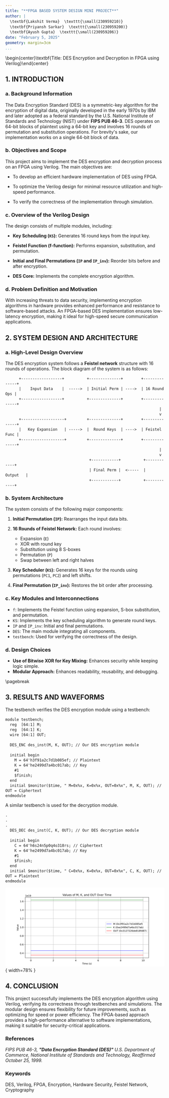 ```yaml
---
title: "**FPGA BASED SYSTEM DESIGN MINI PROJECT**"
author: |
  \textbf{Lakshit Verma}  \texttt{\small(230959210)}
  \textbf{Priyansh Sarkar}  \texttt{\small(230959200)}
  \textbf{Ayush Gupta}  \texttt{\small(230959206)}
date: "February 5, 2025"
geometry: margin=3cm
...
```


\begin{center}\textbf{Title: DES Encryption and Decryption in FPGA using Verilog}\end{center}

## 1. INTRODUCTION

### a. Background Information

The Data Encryption Standard (DES) is a symmetric-key algorithm for the encryption of digital data, originally developed in the early 1970s by IBM and later adopted as a federal standard by the U.S. National Institute of Standards and Technology (NIST) under **FIPS PUB 46-3**. DES operates on 64-bit blocks of plaintext using a 64-bit key and involves 16 rounds of permutation and substitution operations. For brevity's sake, our implementation works on a single 64-bit block of data.

### b. Objectives and Scope
This project aims to implement the DES encryption and decryption process on an FPGA using Verilog. The main objectives are:

- To develop an efficient hardware implementation of DES using FPGA.

- To optimize the Verilog design for minimal resource utilization and high-speed performance.

- To verify the correctness of the implementation through simulation.

### c. Overview of the Verilog Design

The design consists of multiple modules, including:

- **Key Scheduling (`KS`):** Generates 16 round keys from the input key.

- **Feistel Function (f-function):** Performs expansion, substitution, and permutation.

- **Initial and Final Permutations (`IP` and `IP_inv`):** Reorder bits before and after encryption.

- **DES Core:** Implements the complete encryption algorithm.

### d. Problem Definition and Motivation
With increasing threats to data security, implementing encryption algorithms in hardware provides enhanced performance and resistance to software-based attacks. An FPGA-based DES implementation ensures low-latency encryption, making it ideal for high-speed secure communication applications.

## 2. SYSTEM DESIGN AND ARCHITECTURE

### a. High-Level Design Overview
The DES encryption system follows a **Feistel network** structure with 16 rounds of operations. The block diagram of the system is as follows:

```
      +------------------+          +--------------+        +--------------+
      |    Input Data    |  ----->  | Initial Perm | ---->  | 16 Round Ops |
      +------------------+          +--------------+        +--------------+
                                                                    |
                                                                    v
      +-------------------+         +--------------+        +--------------+
      |   Key Expansion   | ----->  |  Round Keys  | ---->  | Feistel Func |
      +-------------------+         +--------------+        +--------------+
                                                                    |
                                                                    v
                                     +------------+          +------------+
                                     | Final Perm |  <-----  |   Output   |
                                     +------------+          +------------+
```


### b. System Architecture
The system consists of the following major components:

1. **Initial Permutation (`IP`):** Rearranges the input data bits.

2. **16 Rounds of Feistel Network:** Each round involves:
   - Expansion (`E`)
   - XOR with round key
   - Substitution using 8 S-boxes
   - Permutation (`P`)
   - Swap between left and right halves

3. **Key Scheduler (`KS`):** Generates 16 keys for the rounds using permutations (`PC1`, `PC2`) and left shifts.

4. **Final Permutation (`IP_inv`):** Restores the bit order after processing.

### c. Key Modules and Interconnections
- `f`: Implements the Feistel function using expansion, S-box substitution, and permutation.
- `KS`: Implements the key scheduling algorithm to generate round keys.
- `IP` and `IP_inv`: Initial and final permutations.
- `DES`: The main module integrating all components.
- `testbench`: Used for verifying the correctness of the design.

### d. Design Choices

- **Use of Bitwise XOR for Key Mixing:** Enhances security while keeping logic simple.
- **Modular Approach:** Enhances readability, reusability, and debugging.

\pagebreak

## 3. RESULTS AND WAVEFORMS

The testbench verifies the DES encryption module using a testbench:

```
module testbench;
  reg  [64:1] M;
  reg  [64:1] K;
  wire [64:1] OUT;

  DES_ENC des_inst(M, K, OUT); // Our DES encryption module

  initial begin
    M = 64'h3f91a2c7d1b085ef; // Plaintext
    K = 64'he2499d7a4bc017ab; // Key
    #1
    $finish;
  end
  initial $monitor($time, " M=0x%x, K=0x%x, OUT=0x%x", M, K, OUT); // OUT = Ciphertext
endmodule
```

A similar testbench is used for the decryption module.

```
.
.
.
  DES_DEC des_inst(C, K, OUT); // Our DES decryption module

  initial begin
    C = 64'h6s24n5p0q4o318rs; // Ciphertext
    K = 64'he2499d7a4bc017ab; // Key
    #1
    $finish;
  end
  initial $monitor($time, " C=0x%x, K=0x%x, OUT=0x%x", C, K, OUT); // OUT = Plaintext
endmodule
```

![The expected waveforms](./graph.svg){ width=78% }

## 4. CONCLUSION
This project successfully implements the DES encryption algorithm using Verilog, verifying its correctness through testbenches and simulations. The modular design ensures flexibility for future improvements, such as optimizing for speed or power efficiency. The FPGA-based approach provides a high-performance alternative to software implementations, making it suitable for security-critical applications.

### References

_FIPS PUB 46-3, **"Data Encryption Standard (DES)"** U.S. Department of Commerce, National Institute of Standards and Technology, Reaffirmed October 25, 1999._

### Keywords
DES, Verilog, FPGA, Encryption, Hardware Security, Feistel Network, Cryptography
